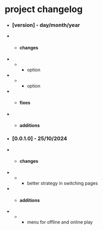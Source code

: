 # project changelog

- ### [version] - day/month/year
- - #### changes
- - - option
- - - option
- - #### fixes
- - #### additions

- ### [0.0.1.0] - 25/10/2024
- - #### changes
- - - better strategy in switching pages
- - #### additions
- - - menu for offline and online play